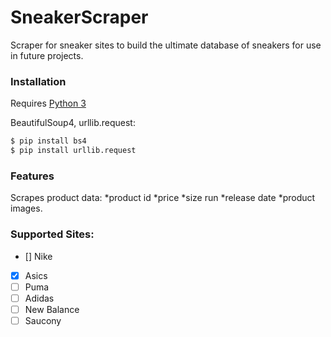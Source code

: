 # SneakerScraper

Scraper for sneaker sites to build the ultimate database of sneakers for use in future projects.


### Installation

Requires [Python 3](https://www.python.org/downloads/)

BeautifulSoup4, urllib.request:

```sh
$ pip install bs4
$ pip install urllib.request
```

### Features
Scrapes product data:
*product id
*price
*size run
*release date
*product images. 


### Supported Sites:
- [] Nike
- [x] Asics
- [ ] Puma
- [ ] Adidas
- [ ] New Balance
- [ ] Saucony
